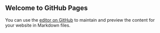 ## Welcome to GitHub Pages

You can use the [editor on GitHub](https://github.com/taoanbang/ym.github.io/edit/master/index.md) to maintain and preview the content for your website in Markdown files.

